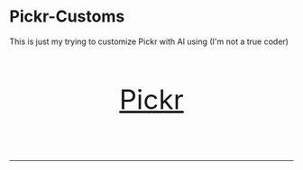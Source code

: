 # Pickr-Customs
This is just my trying to customize Pickr with AI using (I'm not a true coder)
<br/><br/><br/><br/>
<p align="center">
  <font size="23"><a href="https://github.com/simonwep/pickr">Pickr</a></font>
</p>
<br/><br/><br/>
<hr>
